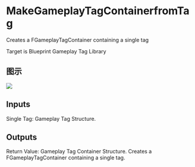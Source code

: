 # MakeGameplayTagContainerfromTag

Creates a FGameplayTagContainer containing a single tag

Target is Blueprint Gameplay Tag Library

## 图示

![]($-20221218-19094321.png)

## Inputs

Single Tag: Gameplay Tag Structure.  

## Outputs

Return Value: Gameplay Tag Container Structure. Creates a FGameplayTagContainer containing a single tag.

